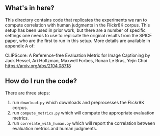 ## What's in here?

This directory contains code that replicates the experiments we ran to
compute correlation with human judgments in the Flickr8K corpus. This
setup has been used in prior work, but there are a number of specific
settings one needs to use to replicate the original results from the
SPICE paper, who are the first to run in this setup. More details are
available in appendix A of:

CLIPScore: A Reference-free Evaluation Metric for Image Captioning
by Jack Hessel, Ari Holtzman, Maxwell Forbes, Ronan Le Bras, Yejin Choi
https://arxiv.org/abs/2104.08718

## How do I run the code?

There are three steps:

1. run `download.py` which downloads and preprocesses the Flickr8K corpus.
2. run `compute_metrics.py` which will compute the appropriate evaluation metrics.
3. run `correlate_with_human.py` which will report the correlation between evaluation metrics and human judgments.